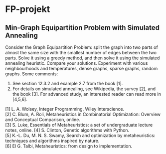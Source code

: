 # FP-projekt

## Min-Graph Equipartition Problem with Simulated Annealing
Consider the Graph Equipartition Problem: split the graph into two parts of almost the same size
with the smallest number of edges between the two parts. Solve it using a greedy method, and
then solve it using the simulated annealing heuristic. Compare your solutions. Experiment with
various neighbourhoods and temperatures, dense graphs, sparse graphs, random graphs.
Some comments:
1. See section 12.3.2 and example 2.7 from the book [1].
2. For details on simulated annealing, see Wikipedia, the survey [2], and the book [3]. For advanced
study, an interested reader can read more in [4,5,6].




[1] L. A. Wolsey, Integer Programming, Wiley Interscience. \
[2] C. Blum, A. Roli, Metaheuristics in Combinatorial Optimization: Overview and Conceptual
Comparison, online.\
[3] S. Luke, Essentials of Metaheuristics: a set of undergraduate lecture notes, online.
[4] S. Clinton, Genetic algorithms with Python.\
[5] K.-L. Du, M. N. S. Swamy, Search and optimization by metaheuristics: techniques and algorithms
inspired by nature.\
[6] El G. Talbi, Metaheuristics: from design to implementation.
